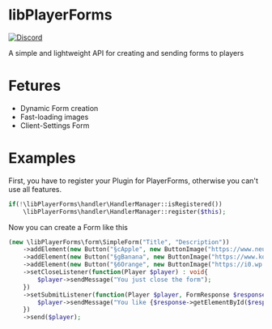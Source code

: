 # libPlayerForms
[![Discord](https://img.shields.io/discord/692324167281934386?color=informational&label=discord)](https://discord.gg/2pADFQW)

A simple and lightweight API for creating and sending forms to players

# Fetures
- Dynamic Form creation
- Fast-loading images
- Client-Settings Form

# Examples
First, you have to register your Plugin for PlayerForms, otherwise you can't use all features.
```php
if(!\libPlayerForms\handler\HandlerManager::isRegistered())
    \libPlayerForms\handler\HandlerManager::register($this);
```

Now you can create a Form like this
```php
(new \libPlayerForms\form\SimpleForm("Title", "Description"))
    ->addElement(new Button("§cApple", new ButtonImage("https://www.neurodermitis-bund.de/assets/images/a/apfel_juni_2019-40b09b3f.jpg", ButtonImage::TYPE_URL)))
    ->addElement(new Button("§gBanana", new ButtonImage("https://www.kochschule.de/sites/default/files/images/kochwissen/440/banane.jpg", ButtonImage::TYPE_URL)))
   	->addElement(new Button("§6Orange", new ButtonImage("https://i0.wp.com/www.agriculturenigeria.com/wp-content/uploads/2020/01/orange-1.jpg", ButtonImage::TYPE_URL)))
   	->setCloseListener(function(Player $player) : void{
   		$player->sendMessage("You just close the form");
  	})
    ->setSubmitListener(function(Player $player, FormResponse $response) : void{
    	$player->sendMessage("You like {$response->getElementById($response->getActualResponse())->getText()}!");
    })
    ->send($player);
```